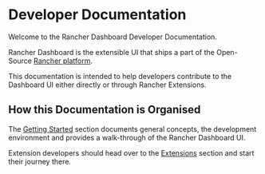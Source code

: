 # Developer Documentation

Welcome to the Rancher Dashboard Developer Documentation.

Rancher Dashboard is the extensible UI that ships a part of the Open-Source [Rancher platform](https://www.rancher.com).

This documentation is intended to help developers contribute to the Dashboard UI either directly or through Rancher Extensions.

## How this Documentation is Organised

The [Getting Started](getting-started/concepts) section documents general concepts, the development environment and provides a walk-through of the Rancher Dashboard UI.

Extension developers should head over to the [Extensions](extensions/introduction) section and start their journey there.


